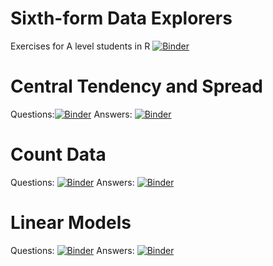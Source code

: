 # Sixth-form Data Explorers
Exercises for A level students in R [![Binder](https://mybinder.org/badge_logo.svg)](https://mybinder.org/v2/gh/jpickavance/data-explorers/master)

# Central Tendency and Spread
Questions:[![Binder](https://mybinder.org/badge_logo.svg)](https://mybinder.org/v2/gh/jpickavance/data-explorers/master?urlpath=https%3A%2F%2Fgithub.com%2Fjpickavance%2Fdata-explorers%2Fblob%2Fmaster%2CTAS_questions.ipynb)
Answers: [![Binder](https://mybinder.org/badge_logo.svg)](https://mybinder.org/v2/gh/jpickavance/data-explorers/master?urlpath=https%3A%2F%2Fgithub.com%2Fjpickavance%2Fdata-explorers%2Fblob%2Fmaster%2CTAS_answers.ipynb)

# Count Data
Questions: [![Binder](https://mybinder.org/badge_logo.svg)](https://mybinder.org/v2/gh/jpickavance/data-explorers/master?urlpath=https%3A%2F%2Fgithub.com%2Fjpickavance%2Fdata-explorers%2Fblob%2Fmaster%2CountData_questions.ipynb)
Answers: [![Binder](https://mybinder.org/badge_logo.svg)](https://mybinder.org/v2/gh/jpickavance/data-explorers/master?urlpath=https%3A%2F%2Fgithub.com%2Fjpickavance%2Fdata-explorers%2Fblob%2Fmaster%2CountData_answers.ipynb)

# Linear Models
Questions: [![Binder](https://mybinder.org/badge_logo.svg)](https://mybinder.org/v2/gh/jpickavance/data-explorers/master?urlpath=https%3A%2F%2Fgithub.com%2Fjpickavance%2Fdata-explorers%2Fblob%2Fmaster%2FLM1_questions.ipynb)
Answers: [![Binder](https://mybinder.org/badge_logo.svg)](https://mybinder.org/v2/gh/jpickavance/data-explorers/master?urlpath=https%3A%2F%2Fgithub.com%2Fjpickavance%2Fdata-explorers%2Fblob%2Fmaster%2FLM1_answers.ipynb)
